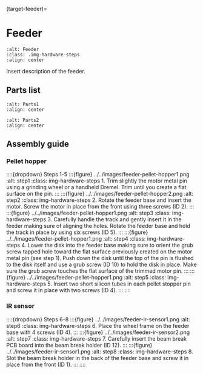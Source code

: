 (target-feeder)=
# Feeder
```{image} ../../images/feeder.png
:alt: Feeder
:class: .img-hardware-steps
:align: center
```
Insert description of the feeder.

## Parts list
```{image} ../../images/feeder-main.png
:alt: Parts1
:align: center
```
```{image} ../../images/feeder-parts.png
:alt: Parts2
:align: center
```

## Assembly guide
### Pellet hopper
::::{dropdown} Steps 1-5
:::{figure} ../../images/feeder-pellet-hopper1.png
:alt: step1
:class: img-hardware-steps
1\. Trim slightly the motor metal pin using a grinding wheel or a handheld Dremel. Trim until you create a flat surface on the pin. 
:::
:::{figure} ../../images/feeder-pellet-hopper2.png
:alt: step2
:class: img-hardware-steps
2\. Rotate the feeder base and insert the motor. Screw the motor in place from the front using three screws (ID 2).
:::
:::{figure} ../../images/feeder-pellet-hopper1.png
:alt: step3
:class: img-hardware-steps
3\. Carefully handle the track and gently insert it in the feeder making sure of aligning the holes. Rotate the feeder base and hold the track in place by using six screws (ID 5).
:::
:::{figure} ../../images/feeder-pellet-hopper1.png
:alt: step4
:class: img-hardware-steps
4\. Lower the disk into the feeder base making sure to orient the grub screw tapped hole toward the flat surface previously created on the motor metal pin (see step 1). Push down the disk until the top of the pin is flushed to the disk itself and use a grub screw (ID 10) to hold the disk in place. Make sure the grub screw touches the flat surface of the trimmed motor pin.
:::
:::{figure} ../../images/feeder-pellet-hopper1.png
:alt: step5
:class: img-hardware-steps
5\. Insert two short silicon tubes in each pellet stopper pin and screw it in place with two screws (ID 4). 
:::
::::

### IR sensor
::::{dropdown} Steps 6-8 
:::{figure} ../../images/feeder-ir-sensor1.png
:alt: step6
:class: img-hardware-steps
6\. Place the wheel frame on the feeder base with 4 screws (ID 4).
:::
:::{figure} ../../images/feeder-ir-sensor2.png
:alt: step7
:class: img-hardware-steps
7\. Carefully insert the beam break PCB board into the beam break holder (ID 12).
:::
:::{figure} ../../images/feeder-ir-sensor1.png
:alt: step8
:class: img-hardware-steps
8\. Slot the beam break holder in the back of the feeder base and screw it in place from the front (ID 1).
:::
::::